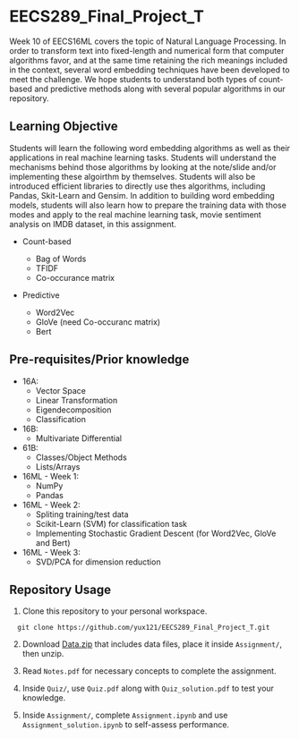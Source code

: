 # EECS289_Final_Project_T
Week 10 of EECS16ML covers the topic of Natural Language Processing. In order to transform text into fixed-length and numerical form that computer algorithms favor, and at the same time retaining the rich meanings included in the context, several word embedding techniques have been developed to meet the challenge. We hope students to understand both types of count-based and predictive methods along with several popular algorithms in our repository. 

## Learning Objective
  Students will learn the following word embedding algorithms as well as their applications in real machine learning tasks. Students will understand the mechanisms behind those algorithms by looking at the note/slide and/or implementing these algoirthm by themselves. Students will also be introduced efficient libraries to directly use thes algorithms, including Pandas, Skit-Learn and Gensim. In addition to building word embedding models, students will also learn how to prepare the training data with those modes and apply to the real machine learning task, movie sentiment analysis on IMDB dataset, in this assignment.
  
  * Count-based
    * Bag of Words
    * TFIDF
    * Co-occurance matrix
  
  * Predictive
    * Word2Vec
    * GloVe (need Co-occuranc matrix)
    * Bert

## Pre-requisites/Prior knowledge 
  * 16A:
    * Vector Space
    * Linear Transformation
    * Eigendecomposition
    * Classification
  * 16B: 
    * Multivariate Differential
  * 61B:
    * Classes/Object Methods
    * Lists/Arrays
  * 16ML - Week 1: 
    * NumPy
    * Pandas 
  * 16ML - Week 2: 
    * Spliting training/test data
    * Scikit-Learn (SVM) for classification task 
    * Implementing Stochastic Gradient Descent (for Word2Vec, GloVe and Bert)
  * 16ML - Week 3: 
    * SVD/PCA for dimension reduction

## Repository Usage

  1. Clone this repository to your personal workspace.
  ```
    git clone https://github.com/yux121/EECS289_Final_Project_T.git
  ```
  
  2. Download [Data.zip](link) that includes data files, place it inside `Assignment/`, then unzip.
  
  3. Read `Notes.pdf` for necessary concepts to complete the assignment.
  
  4. Inside `Quiz/`, use `Quiz.pdf` along with `Quiz_solution.pdf` to test your knowledge.
  
  5. Inside `Assignment/`, complete `Assignment.ipynb` and use `Assignment_solution.ipynb` to self-assess performance.
